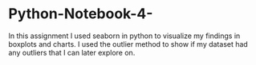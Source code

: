 # Python-Notebook-4-
In this assignment I used seaborn in python to visualize my findings in boxplots and charts. I used the outlier method to show if my dataset had any outliers that I can later explore on.
